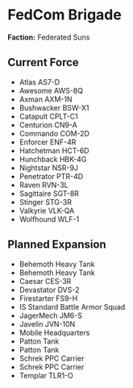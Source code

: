 # FedCom Brigade
**Faction:** Federated Suns
## Current Force
- Atlas AS7-D
- Awesome AWS-8Q
- Axman AXM-1N
- Bushwacker BSW-X1
- Catapult CPLT-C1
- Centurion CN9-A
- Commando COM-2D
- Enforcer ENF-4R
- Hatchetman HCT-6D
- Hunchback HBK-4G
- Nightstar NSR-9J
- Penetrator PTR-4D
- Raven RVN-3L
- Sagittaire SGT-8R
- Stinger STG-3R
- Valkyrie VLK-QA
- Wolfhound WLF-1
## Planned Expansion
- Behemoth Heavy Tank
- Behemoth Heavy Tank
- Caesar CES-3R
- Devastator DVS-2
- Firestarter FS9-H
- IS Standard Battle Armor Squad
- JagerMech JM6-S
- Javelin JVN-10N
- Mobile Headquarters
- Patton Tank
- Patton Tank
- Schrek PPC Carrier
- Schrek PPC Carrier
- Templar TLR1-O
